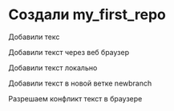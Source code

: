 # Создали my_first_repo

Добавили текс

Добавили текст через веб браузер

Добавили текст локально

Добавили текст в новой ветке newbranch

Разрешаем конфликт текст в браузере
